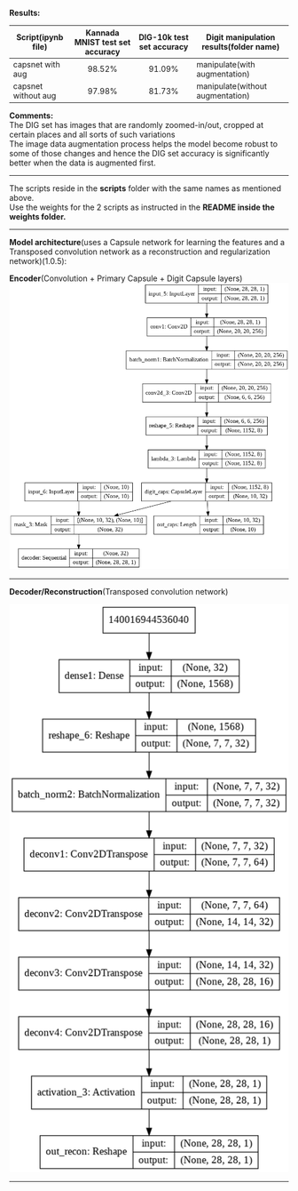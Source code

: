 <b>Results:</b><br>

| Script(ipynb file)  | Kannada MNIST test set accuracy | DIG-10k test set accuracy | Digit manipulation results(folder name) |
| ------------------- | :-----------------------------: | :-----------------------: | --------------------------------------- |
| capsnet with aug    |             98.52%              |          91.09%           | manipulate(with augmentation)           |
| capsnet without aug |             97.98%              |          81.73%           | manipulate(without augmentation)        |

<b>Comments:</b><br>
The DIG set has images that are randomly zoomed-in/out, cropped at certain places and all sorts of such variations<br>
The image data augmentation process helps the model become robust to some of those changes and hence the DIG set accuracy is significantly better when the data is augmented first.

---

The scripts reside in the <b>scripts</b> folder with the same names as mentioned above.<br>
Use the weights for the 2 scripts as instructed in the <b>README inside the weights folder.</b><br>

---

<b>Model architecture</b>(uses a Capsule network for learning the features and a Transposed convolution network as a reconstruction and regularization network)(1.0.5):

<b>Encoder</b>(Convolution + Primary Capsule + Digit Capsule layers)
![Encoder(1.0.5)](https://github.com/hethsheth/CapsuleNetworks/blob/master/Kannada-MNIST/images/capsnet.png)

---

<b>Decoder/Reconstruction</b>(Transposed convolution network)

![Decoder/Reconstruction(1.0.5)](https://github.com/hethsheth/CapsuleNetworks/blob/master/Kannada-MNIST/images/decoder.png)

---
